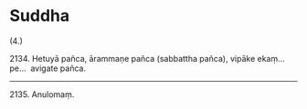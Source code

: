

# Suddha







(4.)

2134\. Hetuyā pañca, ārammaṇe pañca (sabbattha pañca), vipāke ekaṃ…pe…  avigate pañca.

---

2135\. Anulomaṃ.





